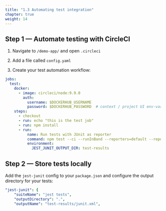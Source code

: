 ```yaml
---
title: "1.3 Automating test integration"
chapter: true
weight: 14
---
```


## Step 1 &mdash; Automate testing with CircleCI

1. Navigate to `/demo-app/` and open `.circleci`

2. Add a file called `config.yaml`

3. Create your test automation workflow:

```YAML
jobs:
  test:
    docker:
      - image: circleci/node:9.9.0
        auth:
          username: $DOCKERHUB_USERNAME
          password: $DOCKERHUB_PASSWORD  # context / project UI env-var reference
    steps:
      - checkout
      - run: echo "this is the test job"
      - run: npm install
      - run:
          name: Run tests with JUnit as reporter
          command: npm test --ci --runInBand --reporters=default --reporters=jest-junit
          environment:
            JEST_JUNIT_OUTPUT_DIR: test-results
```

## Step 2 &mdash; Store tests locally

Add the `jest-junit` config to your `package.json` and configure the output directory for your tests:

```YAML
"jest-junit": {
    "suiteName": "jest tests",
    "outputDirectory": ".",
    "outputName": "test-results/junit.xml",
```